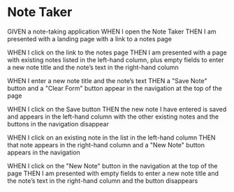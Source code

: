 # Note Taker
GIVEN a note-taking application
WHEN I open the Note Taker
THEN I am presented with a landing page with a link to a notes page

WHEN I click on the link to the notes page
THEN I am presented with a page with existing notes listed in the left-hand column, plus empty fields to enter a new note title and the note’s text in the right-hand column

WHEN I enter a new note title and the note’s text
THEN a "Save Note" button and a "Clear Form" button appear in the navigation at the top of the page

WHEN I click on the Save button
THEN the new note I have entered is saved and appears in the left-hand column with the other existing notes and the buttons in the navigation disappear

WHEN I click on an existing note in the list in the left-hand column
THEN that note appears in the right-hand column and a "New Note" button appears in the navigation

WHEN I click on the "New Note" button in the navigation at the top of the page
THEN I am presented with empty fields to enter a new note title and the note’s text in the right-hand column and the button disappears